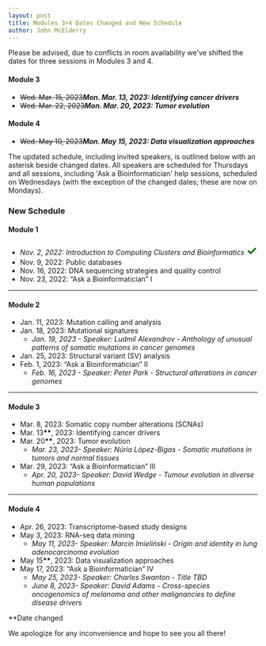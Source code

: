 ```yaml
---
layout: post
title: Modules 3+4 Dates Changed and New Schedule
author: John McElderry
---
```


Please be advised, due to conflicts in room availability we've shifted the dates for three sessions in Modules 3 and 4.

#### Module 3
- ~~Wed. Mar. 15, 2023~~***Mon. Mar. 13, 2023: Identifying cancer drivers***
- ~~Wed. Mar. 22, 2023~~***Mon. Mar. 20, 2023: Tumor evolution***

#### Module 4
- ~~Wed. May 10, 2023~~***Mon. May 15, 2023: Data visualization approaches***


The updated schedule, including invited speakers, is outlined below with an asterisk beside changed dates. All speakers are scheduled for Thursdays and all sessions, including 'Ask a Bioinformatician' help sessions, scheduled on Wednesdays (with the exception of the changed dates; these are now on Mondays).

### New Schedule

#### Module 1
- *Nov. 2, 2022: Introduction to Computing Clusters and Bioinformatics* <span style="color: green;font-size:25px;"><b>&#x2713;</b></span>
- Nov. 9, 2022: Public databases
- Nov. 16, 2022: DNA sequencing strategies and quality control
- Nov. 23, 2022: “Ask a Bioinformatician” I

---
#### Module 2
- Jan. 11, 2023: Mutation calling and analysis
- Jan. 18, 2023: Mutational signatures
  - *Jan. 19, 2023 - Speaker: Ludmil Alexandrov - Anthology of unusual patterns of somatic mutations in cancer genomes*
- Jan. 25, 2023: Structural variant (SV) analysis
- Feb. 1, 2023: “Ask a Bioinformatician” II
  - *Feb. 16, 2023 - Speaker: Peter Park - Structural alterations in cancer genomes*

---
#### Module 3
- Mar. 8, 2023: Somatic copy number alterations (SCNAs)
- Mar. 13<b>**</b>, 2023: Identifying cancer drivers
- Mar. 20<b>**</b>, 2023: Tumor evolution
  - *Mar. 23, 2023- Speaker: Núria López-Bigas - Somatic mutations in tumors and normal tissues*
- Mar. 29, 2023: “Ask a Bioinformatician” III
  - *Apr. 20, 2023- Speaker: David Wedge - Tumour evolution in diverse human populations*

---
#### Module 4
- Apr. 26, 2023: Transcriptome-based study designs
- May 3, 2023: RNA-seq data mining
  - *May 11, 2023- Speaker: Marcin Imieliński - Origin and identity in lung adenocarcinoma evolution*
- May 15<b>**</b>, 2023: Data visualization approaches
- May 17, 2023: “Ask a Bioinformatician” IV
  - *May 25, 2023- Speaker: Charles Swanton - Title TBD*
  - *June 8, 2023- Speaker: David Adams - Cross-species oncogenomics of melanoma and other malignancies to define disease drivers*

**Date changed

We apologize for any inconvenience and hope to see you all there!

